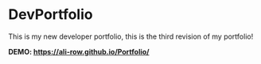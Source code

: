 # DevPortfolio
This is my new developer portfolio, this is the third revision of my portfolio!

**DEMO: https://ali-row.github.io/Portfolio/**
